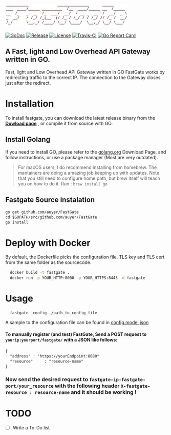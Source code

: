 
  [![FastGateLogo](https://raw.githubusercontent.com/auyer/FastGate/master/media/logo.png)](https://raw.githubusercontent.com/auyer/FastGate/master/media/logo.png)

  [![GoDoc](https://godoc.org/github.com/golang/gddo?status.svg)](https://godoc.org/github.com/auyer/FastGate)
  [![Release](https://img.shields.io/github/release/auyer/FastGate.svg)](https://github.com/auyer/fastgate/releases/latest) [![License](https://img.shields.io/badge/license-GPL3-brightgreen.svg)](https://github.com/auyer/FastGate/blob/master/LICENSE) [![Travis-CI](https://travis-ci.org/auyer/FastGate.svg?branch=master)](https://travis-ci.org/auyer/FastGate) [![Go Report Card](https://goreportcard.com/badge/github.com/auyer/FastGate?&fuckgithubcache=1)](https://goreportcard.com/report/github.com/auyer/FastGate)

## A Fast, light and Low Overhead API Gateway written in GO.

Fast, light and Low Overhead API Gateway written in GO
FastGate works by redirecting traffic to the correct IP. The connection to the Gateway closes just after the  redirect.

# Installation

To install fastgate, you can download the latest release binary from the [**Dowload page**](https://github.com/auyer/fastgate/releases/latest)
, or compile it from source with GO.

## Install Golang

If you need to install GO, please refer to the [golang.org](https://golang.org/dl/) Download Page, and follow instructions, or use a package manager (Most are very outdated). 

> For macOS users, I do recommend installing from homebrew. The mantainers are doing a amazing job keeping up with updates. Note that you still need to configure home path, but brew itself will teach you on how to do it.   Run : `brew install go`

## Fastgate Source instalation

```
go get github.com/auyer/FastGate
cd $GOPATH/src/github.com/auyer/FastGate
go install
```

# Deploy with Docker

By default, the Dockerfile picks the configuration file, TLS key and TLS cert from the same folder as the sourcecode.
```sh
  docker build -t fastgate .
  docker run -p YOUR_HTTP:8000 -p YOUR_HTTPS:8443 -d fastgate
```

# Usage
  ```
    fastgate -config ./path_to_config_file
  ```
  A sample to the configuration file can be found in [config.model.json](config.model.json)

#### To manually register (and test) FastGate, Send a POST request to `yourip:yourport/fastgate/` with a JSON like follows:
```
{
  "address" : "https://yourEndpoint:8080"
  "resource"     : "resource-name"
}
```
### Now send the desired request to `fastgate-ip:fastgate-port/your_resource` with the following header `X-fastgate-resource : resource-name`  and it should be working !



# TODO
- [ ] Write a To-Do list
